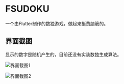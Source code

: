 # FSUDOKU

一个由Flutter制作的数独游戏，做起来挺费脑筋的。

## 界面截图

显示的数字是随机产生的，目前还没有实装数独生成算法。

![界面截图1](.image/screenshot1.jpg)

![界面截图2](.image/screenshot2.jpg)

